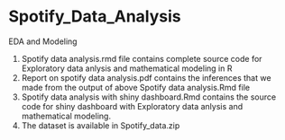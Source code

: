 # Spotify_Data_Analysis
EDA and Modeling

1) Spotify data analysis.rmd file contains complete source code for Exploratory data anlysis and mathematical modeling in R 
2) Report on spotify data analysis.pdf contains the inferences that we made from the output of above Spotify data analysis.Rmd file
3) Spotify data analysis with shiny dashboard.Rmd contains the source code for shiny dashboard with Exploratory data anlysis and mathematical modeling.
4) The dataset is available in Spotify_data.zip
